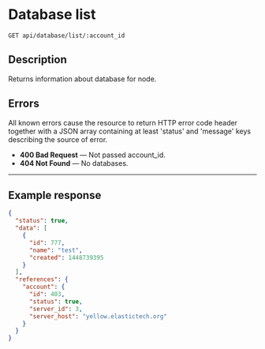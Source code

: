 # Database list

    GET api/database/list/:account_id

## Description

Returns information about database for node.

## Errors
All known errors cause the resource to return HTTP error code header together with a JSON array containing at least 'status' and 'message' keys describing the source of error.

- **400 Bad Request** — Not passed account_id. 
- **404 Not Found** — No databases.

***

## Example response

```json
{
  "status": true,
  "data": [
    {
      "id": 777,
      "name": "test",
      "created": 1448739395
    }
  ],
  "references": {
    "account": {
      "id": 403,
      "status": true,
      "server_id": 3,
      "server_host": "yellow.elastictech.org"
    }
  }
}
```
